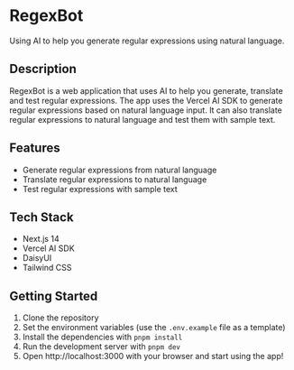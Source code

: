 # RegexBot

Using AI to help you generate regular expressions using natural language.

## Description

RegexBot is a web application that uses AI to help you generate, translate and test regular expressions.
The app uses the Vercel AI SDK to generate regular expressions based on natural language input. It can also translate regular expressions to natural language and test them with sample text.

## Features

- Generate regular expressions from natural language
- Translate regular expressions to natural language
- Test regular expressions with sample text

## Tech Stack

- Next.js 14
- Vercel AI SDK
- DaisyUI
- Tailwind CSS

## Getting Started

1. Clone the repository
2. Set the environment variables (use the `.env.example` file as a template)
3. Install the dependencies with `pnpm install`
4. Run the development server with `pnpm dev`
5. Open http://localhost:3000 with your browser and start using the app!
